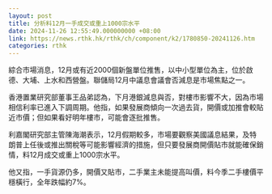 ```yaml
---
layout: post
title: 分析料12月一手成交或重上1000宗水平
date: 2024-11-26 12:55:49.000000000 +08:00
link: https://news.rthk.hk/rthk/ch/component/k2/1780850-20241126.htm
categories: rthk
---
```


綜合市場消息，12月或有近2000個新盤單位推售，以中小型單位為主，位於啟德、大埔、上水和西營盤。聯儲局12月中議息會議會否減息是市場焦點之一。

香港置業研究部董事王品弟認為，下月港銀減息與否，對樓市影響不大，因為市場相信利率已進入下調周期。他指，如果發展商傾向一次過去貨，開價或加推會較貼近市價；但如果看好明年樓市，可能會逐批推售。

利嘉閣研究部主管陳海潮表示，12月假期較多，市場要觀察美國議息結果，及特朗普上任後或推出關稅等可能影響經濟的措施，但只要發展商開價貼市就能確保銷情，料12月成交或重上1000宗水平。

他又指，一手貨源仍多，開價又貼市，二手業主未能提高叫價，料今季二手樓價平穩橫行，全年跌幅約7%。
